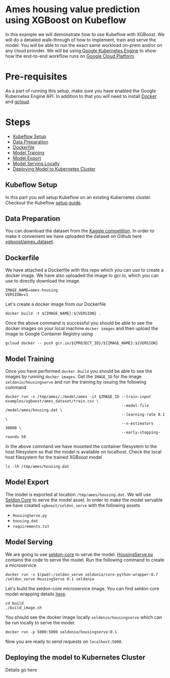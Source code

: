 # Ames housing value prediction using XGBoost on Kubeflow

In this example we will demonstrate how to use Kubeflow with XGBoost. We will do a detailed
walk-through of how to implement, train and serve the model. You will be able to run the exact same workload on-prem and/or on any cloud provider. We will be using [Google Kubernetes Engine](https://cloud.google.com/kubernetes-engine/) to show how the end-to-end workflow runs on [Google Cloud Platform](https://cloud.google.com/). 

# Pre-requisites

As a part of running this setup, make sure you have enabled the Google
Kubernetes Engine API. In addition to that you will need to install
[Docker](https://docs.docker.com/install/) and [gcloud](https://cloud.google.com/sdk/downloads).

# Steps
 * [Kubeflow Setup](#kubeflow-setup)
 * [Data Preparation](#data-preparation)
 * [Dockerfile](#dockerfile)
 * [Model Training](#model-training)
 * [Model Export](#model-export)
 * [Model Serving Locally](#model-serving)
 * [Deploying Model to Kubernetes Cluster](#deploying-the-model-to-kubernetes-cluster)

## Kubeflow Setup
In this part you will setup Kubeflow on an existing Kubernetes cluster. Checkout the Kubeflow [setup guide](https://github.com/kubeflow/kubeflow#setup). 

## Data Preparation
You can download the dataset from the [Kaggle competition](https://www.kaggle.com/c/house-prices-advanced-regression-techniques/data). In order to make it convenient we have uploaded the dataset on Github here [xgboost/ames_dataset](xgboost/ames_dataset). 

## Dockerfile
We have attached a Dockerfile with this repo which you can use to create a
docker image. We have also uploaded the image to gcr.io, which you can use to
directly download the image.

```
IMAGE_NAME=ames-housing
VERSION=v1
```

Let's create a docker image from our Dockerfile

```
docker build -t ${IMAGE_NAME}:${VERSION} .
```

Once the above command is successful you should be able to see the docker
images on your local machine `docker images` and then upload the image to
Google Container Registry using

```
gcloud docker -- push gcr.io/${PROJECT_ID}/${IMAGE_NAME}:${VERSION}
```

## Model Training

Once you have performed `docker build` you should be able to see the images by running `docker images`. Get the `IMAGE_ID` for the image `seldonio/housingserve` and run the training by issuing the following command 

```
docker run -v /tmp/ames/:/model/ames -it $IMAGE_ID --train-input examples/xgboost/ames_dataset/train.csv \
                                                   --model-file /model/ames/housing.dat \
                                                   --learning-rate 0.1 \
                                                   --n-estimators 30000 \
                                                   --early-stopping-rounds 50
```

In the above command we have mounted the container filesystem to the host filesystem so that the model is available on localhost. Check the local host filesystem for the trained XGBoost model

```
ls -lh /tmp/ames/housing.dat
```

## Model Export
The model is exported at location `/tmp/ames/housing.dat`. We will use [Seldon Core](https://github.com/SeldonIO/seldon-core/) to serve the model asset. In order to make the model servable we have created `xgboost/seldon_serve` with the following assets

 * `HousingServe.py`
 * `housing.dat`
 * `requirements.txt`

## Model Serving
We are going to use [seldon-core](https://github.com/SeldonIO/seldon-core/) to serve the model. [HousingServe.py](seldon_serve/HousingServe.py) contains the code to serve the model. Run the following command to create a microservice 

```
docker run -v $(pwd):/seldon_serve seldonio/core-python-wrapper:0.7 /seldon_serve HousingServe 0.1 seldonio
```

Let's build the seldon-core microservice image. You can find seldon core model wrapping details [here](https://github.com/SeldonIO/seldon-core/blob/master/docs/wrappers/python.md).

```
cd build
./build_image.sh
```

You should see the docker image locally `seldonio/housingserve` which can be run locally to serve the model. 

```
docker run -p 5000:5000 seldonio/housingserve:0.1
```

Now you are ready to send requests on `localhost:5000`.

## Deploying the model to Kubernetes Cluster
Details go here
